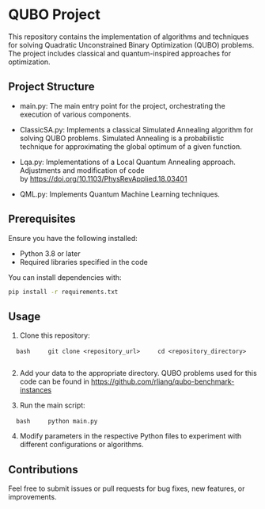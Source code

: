 # QUBO Project

This repository contains the implementation of algorithms and techniques for solving Quadratic Unconstrained Binary Optimization (QUBO) problems. The project includes classical and quantum-inspired approaches for optimization.

## Project Structure

- main.py: The main entry point for the project, orchestrating the execution of various components.

- ClassicSA.py: Implements a classical Simulated Annealing algorithm for solving QUBO problems. Simulated Annealing is a probabilistic technique for approximating the global optimum of a given function.

- Lqa.py: Implementations of a Local Quantum Annealing approach. Adjustments and modification of code by https://doi.org/10.1103/PhysRevApplied.18.03401

- QML.py: Implements Quantum Machine Learning techniques.

## Prerequisites

Ensure you have the following installed:

- Python 3.8 or later
- Required libraries specified in the code

You can install dependencies with:

```bash
pip install -r requirements.txt
```

## Usage

1. Clone this repository:

    ```bash
    git clone <repository_url>
    cd <repository_directory>
    ```

2. Add your data to the appropriate directory. QUBO problems used for this code can be found in https://github.com/rliang/qubo-benchmark-instances

3. Run the main script:

    ```bash
    python main.py
    ```

4. Modify parameters in the respective Python files to experiment with different configurations or algorithms.

## Contributions

Feel free to submit issues or pull requests for bug fixes, new features, or improvements.
